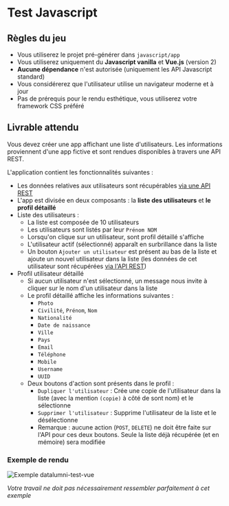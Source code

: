 # Test Javascript
## Règles du jeu
- Vous utiliserez le projet pré-générer dans `javascript/app`
- Vous utiliserez uniquement du **Javascript vanilla** et **Vue.js** (version 2)
- **Aucune dépendance** n'est autorisée (uniquement les API Javascript standard)
- Vous considérerez que l'utilisateur utilise un navigateur moderne et à jour
- Pas de prérequis pour le rendu esthétique, vous utiliserez votre framework CSS préféré

## Livrable attendu

Vous devez créer une app affichant une liste d'utilisateurs. Les informations proviennent d'une app fictive et sont rendues disponibles à travers une API REST.

L'application contient les fonctionnalités suivantes :
- Les données relatives aux utilisateurs sont récupérables [via une API REST](https://randomuser.me/)
- L'app est divisée en deux composants : la **liste des utilisateurs** et **le profil détaillé**
- Liste des utilisateurs :
    - La liste est composée de 10 utilisateurs
    - Les utilisateurs sont listés par leur `Prénom NOM`
    - Lorsqu'on clique sur un utilisateur, sont profil détaillé s'affiche
    - L'utilisateur actif (sélectionné) apparaît en surbrillance dans la liste
    - Un bouton `Ajouter un utilisateur` est présent au bas de la liste et ajoute un nouvel utilisateur dans la liste (les données de cet utilisateur sont récupérées [via l'API REST](https://randomuser.me/))
- Profil utilisateur détaillé
    - Si aucun utilisateur n'est sélectionné, un message nous invite à cliquer sur le nom d'un utilisateur dans la liste
    - Le profil détaillé affiche les informations suivantes :
        - `Photo`
        - `Civilité`, `Prénom`, `Nom`
        - `Nationalité`
        - `Date de naissance`
        - `Ville`
        - `Pays`
        - `Email`
        - `Téléphone`
        - `Mobile`
        - `Username`
        - `UUID`
    - Deux boutons d'action sont présents dans le profil :
        - `Dupliquer l'utilisateur` : Crée une copie de l'utilisateur dans la liste (avec la mention `(copie)` à côté de sont nom) et le sélectionne
        - `Supprimer l'utilisateur` : Supprime l'utilisateur de la liste et le désélectionne
        - Remarque : aucune action (`POST`, `DELETE`) ne doit être faite sur l'API pour ces deux boutons. Seule la liste déjà récupérée (et en mémoire) sera modifiée


### Exemple de rendu
![Exemple datalumni-test-vue](https://github.com/waldeck-dev/datalumni-technical-tests/blob/main/javascript/datalumni-test-vue2.png?raw=true)

*Votre travail ne doit pas nécessairement ressembler parfaitement à cet exemple*
